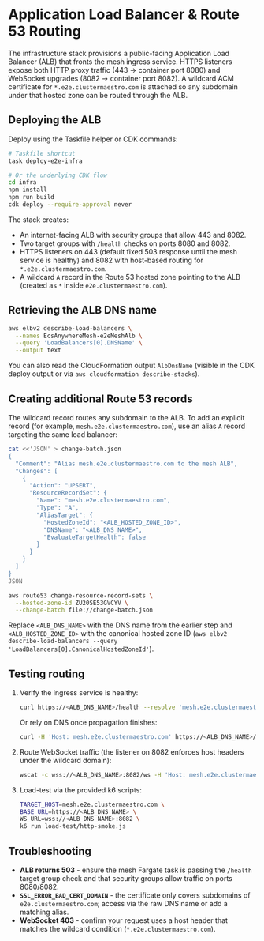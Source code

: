 # Application Load Balancer & Route 53 Routing

The infrastructure stack provisions a public-facing Application Load Balancer (ALB) that fronts the mesh ingress service. HTTPS listeners expose both HTTP proxy traffic (443 -> container port 8080) and WebSocket upgrades (8082 -> container port 8082). A wildcard ACM certificate for `*.e2e.clustermaestro.com` is attached so any subdomain under that hosted zone can be routed through the ALB.

## Deploying the ALB

Deploy using the Taskfile helper or CDK commands:

```bash
# Taskfile shortcut
task deploy-e2e-infra

# Or the underlying CDK flow
cd infra
npm install
npm run build
cdk deploy --require-approval never
```

The stack creates:
- An internet-facing ALB with security groups that allow 443 and 8082.
- Two target groups with `/health` checks on ports 8080 and 8082.
- HTTPS listeners on 443 (default fixed 503 response until the mesh service is healthy) and 8082 with host-based routing for `*.e2e.clustermaestro.com`.
- A wildcard `A` record in the Route 53 hosted zone pointing to the ALB (created as `*` inside `e2e.clustermaestro.com`).

## Retrieving the ALB DNS name

```bash
aws elbv2 describe-load-balancers \
  --names EcsAnywhereMesh-e2eMeshAlb \
  --query 'LoadBalancers[0].DNSName' \
  --output text
```

You can also read the CloudFormation output `AlbDnsName` (visible in the CDK deploy output or via `aws cloudformation describe-stacks`).

## Creating additional Route 53 records

The wildcard record routes any subdomain to the ALB. To add an explicit record (for example, `mesh.e2e.clustermaestro.com`), use an alias `A` record targeting the same load balancer:

```bash
cat <<'JSON' > change-batch.json
{
  "Comment": "Alias mesh.e2e.clustermaestro.com to the mesh ALB",
  "Changes": [
    {
      "Action": "UPSERT",
      "ResourceRecordSet": {
        "Name": "mesh.e2e.clustermaestro.com",
        "Type": "A",
        "AliasTarget": {
          "HostedZoneId": "<ALB_HOSTED_ZONE_ID>",
          "DNSName": "<ALB_DNS_NAME>",
          "EvaluateTargetHealth": false
        }
      }
    }
  ]
}
JSON

aws route53 change-resource-record-sets \
  --hosted-zone-id ZU20SE53GVCYV \
  --change-batch file://change-batch.json
```

Replace `<ALB_DNS_NAME>` with the DNS name from the earlier step and `<ALB_HOSTED_ZONE_ID>` with the canonical hosted zone ID (`aws elbv2 describe-load-balancers --query 'LoadBalancers[0].CanonicalHostedZoneId'`).

## Testing routing

1. Verify the ingress service is healthy:
   ```bash
   curl https://<ALB_DNS_NAME>/health --resolve 'mesh.e2e.clustermaestro.com:443:<ALB_IP>'
   ```
   Or rely on DNS once propagation finishes:
   ```bash
   curl -H 'Host: mesh.e2e.clustermaestro.com' https://<ALB_DNS_NAME>/health
   ```

2. Route WebSocket traffic (the listener on 8082 enforces host headers under the wildcard domain):
   ```bash
   wscat -c wss://<ALB_DNS_NAME>:8082/ws -H 'Host: mesh.e2e.clustermaestro.com'
   ```

3. Load-test via the provided k6 scripts:
   ```bash
   TARGET_HOST=mesh.e2e.clustermaestro.com \
   BASE_URL=https://<ALB_DNS_NAME> \
   WS_URL=wss://<ALB_DNS_NAME>:8082 \
   k6 run load-test/http-smoke.js
   ```

## Troubleshooting

- **ALB returns 503** - ensure the mesh Fargate task is passing the `/health` target group check and that security groups allow traffic on ports 8080/8082.
- **`SSL_ERROR_BAD_CERT_DOMAIN`** - the certificate only covers subdomains of `e2e.clustermaestro.com`; access via the raw DNS name or add a matching alias.
- **WebSocket 403** - confirm your request uses a host header that matches the wildcard condition (`*.e2e.clustermaestro.com`).
